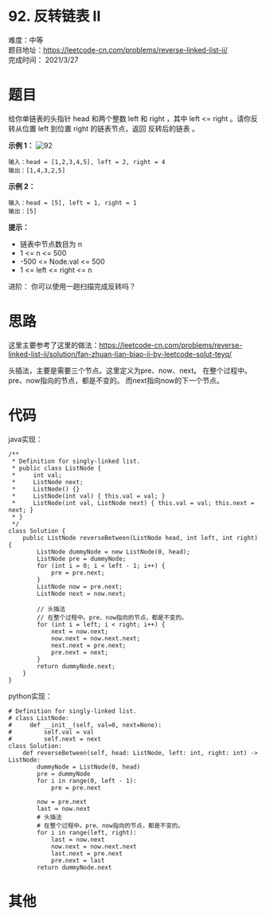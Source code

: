 # 92. 反转链表 II
难度：中等   
题目地址：https://leetcode-cn.com/problems/reverse-linked-list-ii/    
完成时间：  2021/3/27   
# 题目
给你单链表的头指针 head 和两个整数 left 和 right ，其中 left <= right 。请你反转从位置 left 到位置 right 的链表节点，返回 反转后的链表 。

**示例 1：**
![92](https://assets.leetcode.com/uploads/2021/02/19/rev2ex2.jpg)   
```
输入：head = [1,2,3,4,5], left = 2, right = 4
输出：[1,4,3,2,5]
```
**示例 2：**
```
输入：head = [5], left = 1, right = 1
输出：[5]
```

**提示：**

+ 链表中节点数目为 n
+ 1 <= n <= 500
+ -500 <= Node.val <= 500
+ 1 <= left <= right <= n
 

进阶： 你可以使用一趟扫描完成反转吗？
# 思路
这里主要参考了这里的做法：https://leetcode-cn.com/problems/reverse-linked-list-ii/solution/fan-zhuan-lian-biao-ii-by-leetcode-solut-teyq/

头插法，主要是需要三个节点。这里定义为pre、now、next。
在整个过程中。pre、now指向的节点，都是不变的。
而next指向now的下一个节点。

# 代码
java实现：   
```
/**
 * Definition for singly-linked list.
 * public class ListNode {
 *     int val;
 *     ListNode next;
 *     ListNode() {}
 *     ListNode(int val) { this.val = val; }
 *     ListNode(int val, ListNode next) { this.val = val; this.next = next; }
 * }
 */
class Solution {
    public ListNode reverseBetween(ListNode head, int left, int right) {
        ListNode dummyNode = new ListNode(0, head);
        ListNode pre = dummyNode;
        for (int i = 0; i < left - 1; i++) {
            pre = pre.next;
        }
        ListNode now = pre.next;
        ListNode next = now.next;

        // 头插法
        // 在整个过程中。pre、now指向的节点，都是不变的。
        for (int i = left; i < right; i++) {
            next = now.next;
            now.next = now.next.next;
            next.next = pre.next;
            pre.next = next;
        }
        return dummyNode.next;
    }
}
```
python实现：   
```
# Definition for singly-linked list.
# class ListNode:
#     def __init__(self, val=0, next=None):
#         self.val = val
#         self.next = next
class Solution:
    def reverseBetween(self, head: ListNode, left: int, right: int) -> ListNode:
        dummyNode = ListNode(0, head)
        pre = dummyNode
        for i in range(0, left - 1):
            pre = pre.next

        now = pre.next
        last = now.next
        # 头插法
        # 在整个过程中。pre、now指向的节点，都是不变的。
        for i in range(left, right):
            last = now.next
            now.next = now.next.next
            last.next = pre.next
            pre.next = last
        return dummyNode.next
```
# 其他